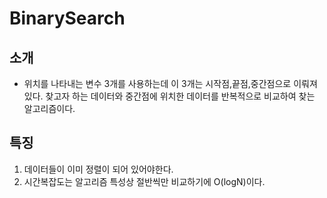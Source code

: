 # BinarySearch
## 소개
- 위치를 나타내는 변수 3개를 사용하는데 이 3개는 시작점,끝점,중간점으로 이뤄져 있다. 찾고자 하는 데이터와 중간점에 위치한 데이터를 반복적으로 비교하여 찾는 알고리즘이다.
## 특징
1. 데이터들이 이미 정렬이 되어 있어야한다.
2. 시간복잡도는 알고리즘 특성상 절반씩만 비교하기에 O(logN)이다.

